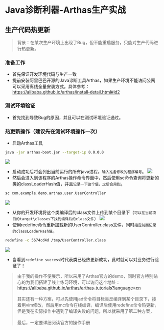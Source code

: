 # Java诊断利器-Arthas生产实战
## 生产代码热更新
> 背景：在某次生产环境上出现了Bug，但不能重启服务，只能对生产代码进行热更新。
### 准备工作
- 首先保证开发环境代码与生产一致
- 提前安装阿里巴巴开源的Java诊断工具Arthas，如果生产环境不能访问公网可以采用离线全量安装方式。具体参考：https://alibaba.github.io/arthas/install-detail.html#id2

### 测试环境验证
- 首先找到导致Bug的原因，并且可以在测试环境验证通过。

### 热更新操作（建议先在测试环境操作一次）
- 启动Arthas工具
```bash
java -jar arthas-boot.jar --target-ip 0.0.0.0
```
![](http://images.intflag.com/arthas01-001.jpg)
- 启动成功后将会列出当前运行的所有java进程，`输入准备修改的程序编号`。
![](http://images.intflag.com/arthas01-002.jpg)
- 然后会进入到该程序的Arthas操作命令界面中，然后使用sc命令查询将更新的类的classLoaderHash值，并且`记录一下这个值，之后会用到`。
```bash
sc com.example.demo.arthas.user.UserController
```
![](http://images.intflag.com/arthas01-003.jpg)
- 从你的开发环境将这个类编译后的class文件上传到某个目录下（`可以在当前项目的target\classes下找到编译后的class文件`）
![](http://images.intflag.com/arthas01-004.jpg)
- 使用redefine命令重新加载新的UserController.class文件，同时`指定前面记录的classLoaderHash值`。
```bash
redefine -c 5674cd4d /tmp/UserController.class
```
![](http://images.intflag.com/arthas01-005.jpg)
- 当看到`redefine success`时代表类已经热更新成功，此时就可以对业务进行验证了！

> 由于我的操作不便展示，所以采用了Arthas官方的demo，同时官方特别贴心的为我们搭建了线上练习环境，可以访问这个地址：https://alibaba.github.io/arthas/arthas-tutorials?language=cn
<br><br>其实还有一种方案，可以先使用jad命令将目标类反编译到某个目录下，接着用vim修改，然后用mc命令在线编译，编译后使用redefine命令热更新，但是我在实际操作中遇到了编译失败的问题，所以就采用了第二种方案，
<br><br>最后，一定要详细阅读官方的操作手册
